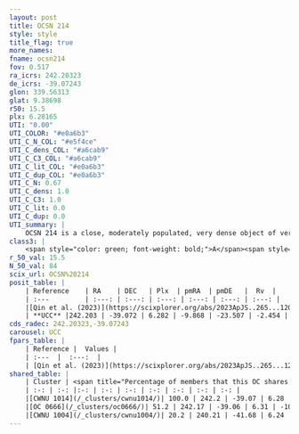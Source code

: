 ```yaml
---
layout: post
title: OCSN 214
style: style
title_flag: true
more_names: 
fname: ocsn214
fov: 0.517
ra_icrs: 242.20323
de_icrs: -39.07243
glon: 339.56313
glat: 9.38698
r50: 15.5
plx: 6.28165
UTI: "0.00"
UTI_COLOR: "#e0a6b3"
UTI_C_N_COL: "#e5f4ce"
UTI_C_dens_COL: "#a6cab9"
UTI_C_C3_COL: "#a6cab9"
UTI_C_lit_COL: "#e0a6b3"
UTI_C_dup_COL: "#e0a6b3"
UTI_C_N: 0.67
UTI_C_dens: 1.0
UTI_C_C3: 1.0
UTI_C_lit: 0.0
UTI_C_dup: 0.0
UTI_summary: |
    OCSN 214 is a close, moderately populated, very dense object of very high C3 quality. It was recently reported in the literature.<br><br><span style="color: #99180f; font-weight: bold;">Warning: </span>This is very likely a duplicate object, which shares a large percentage of members with at least one previously reported entry.
class3: |
    <span style="color: green; font-weight: bold;">A</span><span style="color: green; font-weight: bold;">A</span>
r_50_val: 15.5
N_50_val: 84
scix_url: OCSN%20214
posit_table: |
    | Reference    | RA    | DEC   | Plx  | pmRA  | pmDE   |  Rv  |
    | :---         | :---: | :---: | :---: | :---: | :---: | :---: |
    |[Qin et al. (2023)](https://scixplorer.org/abs/2023ApJS..265...12Q) | 242.13 | -39.09 | 6.27 | -9.87 | -23.49 | -1.26 |
    | **UCC** |242.203 | -39.072 | 6.282 | -9.868 | -23.507 | -2.454 | 
cds_radec: 242.20323,-39.07243
carousel: UCC
fpars_table: |
    | Reference |  Values |
    | :---  |  :---:  |
    | [Qin et al. (2023)](https://scixplorer.org/abs/2023ApJS..265...12Q) | `E(B-V)=0.19, m-M=6.41, logt=6.65` |
shared_table: |
    | Cluster | <span title="Percentage of members that this OC shares with the ones listed">%</span>   | RA   | DEC   | Plx   | pmRA  | pmDE  | Rv | UTI |
    | :-: | :-: |:-: | :-: | :-: | :-: | :-: | :-: | :-: |
    |[CWNU 1014](/_clusters/cwnu1014/)| 100.0 | 242.2 | -39.07 | 6.28 | -9.91 | -23.43 | -2.54 |0.31 |
    |[OC 0666](/_clusters/oc0666/)| 51.2 | 242.17 | -39.06 | 6.31 | -10.0 | -23.48 | -2.45 |0.62 |
    |[CWNU 1004](/_clusters/cwnu1004/)| 20.2 | 240.21 | -41.68 | 6.24 | -10.93 | -23.51 | -2.11 |0.54 |
---
```

